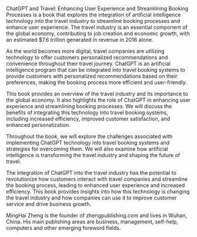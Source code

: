 
ChatGPT and Travel: Enhancing User Experience and Streamlining Booking Processes is a book that explores the integration of artificial intelligence technology into the travel industry to streamline booking processes and enhance user experience. The travel industry is an essential component of the global economy, contributing to job creation and economic growth, with an estimated $7.6 trillion generated in revenue in 2016 alone.

As the world becomes more digital, travel companies are utilizing technology to offer customers personalized recommendations and convenience throughout their travel journey. ChatGPT is an artificial intelligence program that can be integrated into travel booking systems to provide customers with personalized recommendations based on their preferences, making the booking process more efficient and user-friendly.

This book provides an overview of the travel industry and its importance to the global economy. It also highlights the role of ChatGPT in enhancing user experience and streamlining booking processes. We will discuss the benefits of integrating this technology into travel booking systems, including increased efficiency, improved customer satisfaction, and enhanced personalization.

Throughout the book, we will explore the challenges associated with implementing ChatGPT technology into travel booking systems and strategies for overcoming them. We will also examine how artificial intelligence is transforming the travel industry and shaping the future of travel.

The integration of ChatGPT into the travel industry has the potential to revolutionize how customers interact with travel companies and streamline the booking process, leading to enhanced user experience and increased efficiency. This book provides insights into how this technology is changing the travel industry and how companies can use it to improve customer service and drive business growth.

MingHai Zheng is the founder of zhengpublishing.com and lives in Wuhan, China. His main publishing areas are business, management, self-help, computers and other emerging foreword fields.
